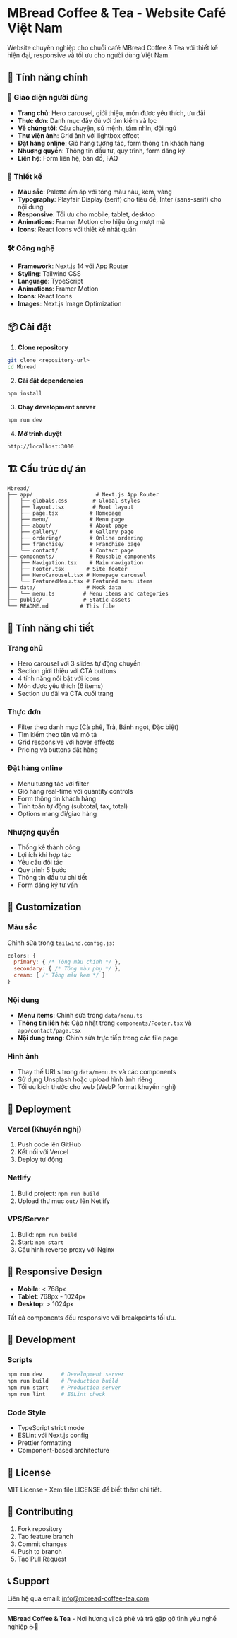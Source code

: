 # MBread Coffee & Tea - Website Café Việt Nam

Website chuyên nghiệp cho chuỗi café MBread Coffee & Tea với thiết kế hiện đại, responsive và tối ưu cho người dùng Việt Nam.

## 🚀 Tính năng chính

### 📱 Giao diện người dùng
- **Trang chủ**: Hero carousel, giới thiệu, món được yêu thích, ưu đãi
- **Thực đơn**: Danh mục đầy đủ với tìm kiếm và lọc
- **Về chúng tôi**: Câu chuyện, sứ mệnh, tầm nhìn, đội ngũ
- **Thư viện ảnh**: Grid ảnh với lightbox effect
- **Đặt hàng online**: Giỏ hàng tương tác, form thông tin khách hàng
- **Nhượng quyền**: Thông tin đầu tư, quy trình, form đăng ký
- **Liên hệ**: Form liên hệ, bản đồ, FAQ

### 🎨 Thiết kế
- **Màu sắc**: Palette ấm áp với tông màu nâu, kem, vàng
- **Typography**: Playfair Display (serif) cho tiêu đề, Inter (sans-serif) cho nội dung
- **Responsive**: Tối ưu cho mobile, tablet, desktop
- **Animations**: Framer Motion cho hiệu ứng mượt mà
- **Icons**: React Icons với thiết kế nhất quán

### 🛠 Công nghệ
- **Framework**: Next.js 14 với App Router
- **Styling**: Tailwind CSS
- **Language**: TypeScript
- **Animations**: Framer Motion
- **Icons**: React Icons
- **Images**: Next.js Image Optimization

## 📦 Cài đặt

1. **Clone repository**
```bash
git clone <repository-url>
cd Mbread
```

2. **Cài đặt dependencies**
```bash
npm install
```

3. **Chạy development server**
```bash
npm run dev
```

4. **Mở trình duyệt**
```
http://localhost:3000
```

## 🏗 Cấu trúc dự án

```
Mbread/
├── app/                    # Next.js App Router
│   ├── globals.css        # Global styles
│   ├── layout.tsx         # Root layout
│   ├── page.tsx          # Homepage
│   ├── menu/             # Menu page
│   ├── about/            # About page
│   ├── gallery/          # Gallery page
│   ├── ordering/         # Online ordering
│   ├── franchise/        # Franchise page
│   └── contact/          # Contact page
├── components/           # Reusable components
│   ├── Navigation.tsx    # Main navigation
│   ├── Footer.tsx       # Site footer
│   ├── HeroCarousel.tsx # Homepage carousel
│   └── FeaturedMenu.tsx # Featured menu items
├── data/                # Mock data
│   └── menu.ts         # Menu items and categories
├── public/             # Static assets
└── README.md          # This file
```

## 🎯 Tính năng chi tiết

### Trang chủ
- Hero carousel với 3 slides tự động chuyển
- Section giới thiệu với CTA buttons
- 4 tính năng nổi bật với icons
- Món được yêu thích (6 items)
- Section ưu đãi và CTA cuối trang

### Thực đơn
- Filter theo danh mục (Cà phê, Trà, Bánh ngọt, Đặc biệt)
- Tìm kiếm theo tên và mô tả
- Grid responsive với hover effects
- Pricing và buttons đặt hàng

### Đặt hàng online
- Menu tương tác với filter
- Giỏ hàng real-time với quantity controls
- Form thông tin khách hàng
- Tính toán tự động (subtotal, tax, total)
- Options mang đi/giao hàng

### Nhượng quyền
- Thống kê thành công
- Lợi ích khi hợp tác
- Yêu cầu đối tác
- Quy trình 5 bước
- Thông tin đầu tư chi tiết
- Form đăng ký tư vấn

## 🎨 Customization

### Màu sắc
Chỉnh sửa trong `tailwind.config.js`:
```javascript
colors: {
  primary: { /* Tông màu chính */ },
  secondary: { /* Tông màu phụ */ },
  cream: { /* Tông màu kem */ }
}
```

### Nội dung
- **Menu items**: Chỉnh sửa trong `data/menu.ts`
- **Thông tin liên hệ**: Cập nhật trong `components/Footer.tsx` và `app/contact/page.tsx`
- **Nội dung trang**: Chỉnh sửa trực tiếp trong các file page

### Hình ảnh
- Thay thế URLs trong `data/menu.ts` và các components
- Sử dụng Unsplash hoặc upload hình ảnh riêng
- Tối ưu kích thước cho web (WebP format khuyến nghị)

## 🚀 Deployment

### Vercel (Khuyến nghị)
1. Push code lên GitHub
2. Kết nối với Vercel
3. Deploy tự động

### Netlify
1. Build project: `npm run build`
2. Upload thư mục `out/` lên Netlify

### VPS/Server
1. Build: `npm run build`
2. Start: `npm start`
3. Cấu hình reverse proxy với Nginx

## 📱 Responsive Design

- **Mobile**: < 768px
- **Tablet**: 768px - 1024px  
- **Desktop**: > 1024px

Tất cả components đều responsive với breakpoints tối ưu.

## 🔧 Development

### Scripts
```bash
npm run dev      # Development server
npm run build    # Production build
npm run start    # Production server
npm run lint     # ESLint check
```

### Code Style
- TypeScript strict mode
- ESLint với Next.js config
- Prettier formatting
- Component-based architecture

## 📄 License

MIT License - Xem file LICENSE để biết thêm chi tiết.

## 🤝 Contributing

1. Fork repository
2. Tạo feature branch
3. Commit changes
4. Push to branch
5. Tạo Pull Request

## 📞 Support

Liên hệ qua email: info@mbread-coffee-tea.com

---

**MBread Coffee & Tea** - Nơi hương vị cà phê và trà gặp gỡ tình yêu nghề nghiệp ☕🍵
